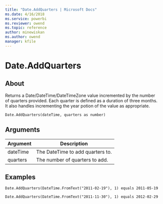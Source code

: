 ```yaml
---
title: "Date.AddQuarters | Microsoft Docs"
ms.date: 4/16/2018
ms.service: powerbi
ms.reviewer: owend
ms.topic: reference
author: minewiskan
ms.author: owend
manager: kfile
---
```

# Date.AddQuarters

  
## About  
Returns a Date/DateTime/DateTimeZone value incremented by the number of quarters provided. Each quarter is defined as a duration of three months. It also handles incrementing the year potion of the value as appropriate.  
  
```  
Date.AddQuarters(dateTime, quarters as number)  
```  
  
## Arguments  
  
|Argument|Description|  
|------------|---------------|  
|dateTime|The DateTime to add quarters to.|  
|quarters|The number of quarters to add.|  
  
## Examples  
  
```  
Date.AddQuarters(DateTime.FromText("2011-02-19"), 1) equals 2011-05-19  
```  
  
```  
Date.AddQuarters(DateTime.FromText("2011-11-30"), 1) equals 2012-02-29  
```  
